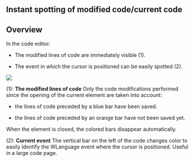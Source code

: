 
## Instant spotting of modified code/current code
			



<a name="NOTE1"></a>
<a name="NOTE1_1"></a>


## Overview
<a name="overview_ELTTEXTE000080"></a>
In the code editor: 

- The modified lines of code are immediately visible (1).

- The event in which the cursor is positioned can be easily spotted (2). 




![](https://doc.pcsoft.fr/en-US/images/image.awp?langid=3&name=CodeModifie.GIF)


(1): **The modified lines of code**
Only the code modifications performed since the opening of the current element are taken into account:

- the lines of code preceded by a blue bar have been saved.

- the lines of code preceded by an orange bar have not been saved yet.




When the element is closed, the colored bars disappear automatically.

(2): **Current event**
The vertical bar on the left of the code changes color to easily identify the WLanguage event where the cursor is positioned. Useful in a large code page. 


